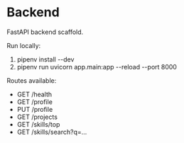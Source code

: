 # Backend

FastAPI backend scaffold.

Run locally:

1. pipenv install --dev
2. pipenv run uvicorn app.main:app --reload --port 8000

Routes available:
- GET /health
- GET /profile
- PUT /profile
- GET /projects
- GET /skills/top
- GET /skills/search?q=...
